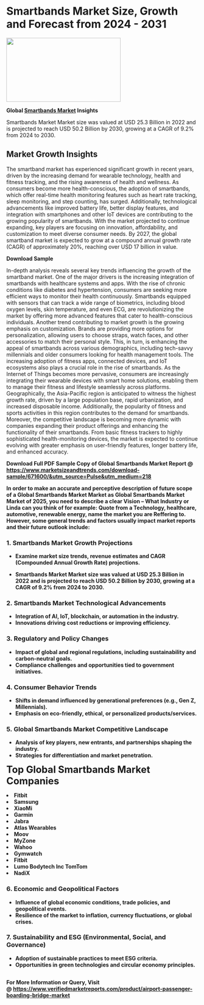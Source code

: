 <H1>Smartbands Market Size, Growth and Forecast from 2024 - 2031</H1><img class="aligncenter size-medium wp-image-584254" src="https://thirdeyenews.in/wp-content/uploads/2024/09/Global-Market-Research-300x168.jpeg" alt="" width="300" height="168" /><p><strong>Global&nbsp;<a href="https://www.marketsizeandtrends.com/download-sample/671600/&amp;utm_source=Pulse&amp;utm_medium=218">Smartbands Market</a> Insights</strong></p><p>Smartbands Market Market size was valued at USD 25.3 Billion in 2022 and is projected to reach USD 50.2 Billion by 2030, growing at a CAGR of 9.2% from 2024 to 2030.</p><p><h2>Market Growth Insights</h2> <p>The smartband market has experienced significant growth in recent years, driven by the increasing demand for wearable technology, health and fitness tracking, and the rising awareness of health and wellness. As consumers become more health-conscious, the adoption of smartbands, which offer real-time health monitoring features such as heart rate tracking, sleep monitoring, and step counting, has surged. Additionally, technological advancements like improved battery life, better display features, and integration with smartphones and other IoT devices are contributing to the growing popularity of smartbands. With the market projected to continue expanding, key players are focusing on innovation, affordability, and customization to meet diverse consumer needs. By 2027, the global smartband market is expected to grow at a compound annual growth rate (CAGR) of approximately 20%, reaching over USD 17 billion in value.</p> <p><strong>Download Sample</strong></p> <p>In-depth analysis reveals several key trends influencing the growth of the smartband market. One of the major drivers is the increasing integration of smartbands with healthcare systems and apps. With the rise of chronic conditions like diabetes and hypertension, consumers are seeking more efficient ways to monitor their health continuously. Smartbands equipped with sensors that can track a wide range of biometrics, including blood oxygen levels, skin temperature, and even ECG, are revolutionizing the market by offering more advanced features that cater to health-conscious individuals. Another trend contributing to market growth is the growing emphasis on customization. Brands are providing more options for personalization, allowing users to choose straps, watch faces, and other accessories to match their personal style. This, in turn, is enhancing the appeal of smartbands across various demographics, including tech-savvy millennials and older consumers looking for health management tools. The increasing adoption of fitness apps, connected devices, and IoT ecosystems also plays a crucial role in the rise of smartbands. As the Internet of Things becomes more pervasive, consumers are increasingly integrating their wearable devices with smart home solutions, enabling them to manage their fitness and lifestyle seamlessly across platforms. Geographically, the Asia-Pacific region is anticipated to witness the highest growth rate, driven by a large population base, rapid urbanization, and increased disposable income. Additionally, the popularity of fitness and sports activities in this region contributes to the demand for smartbands. Moreover, the competitive landscape is becoming more dynamic with companies expanding their product offerings and enhancing the functionality of their smartbands. From basic fitness trackers to highly sophisticated health-monitoring devices, the market is expected to continue evolving with greater emphasis on user-friendly features, longer battery life, and enhanced accuracy. <p><strong></p><p><span class=""><strong>Download Full PDF Sample Copy of Global Smartbands Market Report</strong> @ <a href="https://www.marketsizeandtrends.com/download-sample/671600/&amp;utm_source=Pulse&amp;utm_medium=218" target="_blank">https://www.marketsizeandtrends.com/download-sample/671600/&amp;utm_source=Pulse&amp;utm_medium=218</a></span></p><p>In order to make an accurate and perceptive description of future scope of a Global&nbsp;Smartbands Market Market as Global&nbsp;Smartbands Market Market of 2025, you need to describe a clear Vision &ndash; What Industry or Linda can you think of for example: Quote from a Technology, healthcare, automotive, renewable energy, name the market you are Reffering to. However, some general trends and factors usually impact market reports and their future outlook include:</p><h3>1.&nbsp;<strong>Smartbands Market Growth Projections</strong></h3><ul><li>Examine market size trends, revenue estimates and CAGR (Compounded Annual Growth Rate) projections.</li><li><p>Smartbands Market Market size was valued at USD 25.3 Billion in 2022 and is projected to reach USD 50.2 Billion by 2030, growing at a CAGR of 9.2% from 2024 to 2030.</p></li></ul><h3>2.&nbsp;<strong>Smartbands Market Technological Advancements</strong></h3><ul><li>Integration of AI, IoT, blockchain, or automation in the industry.</li><li>Innovations driving cost reductions or improving efficiency.</li></ul><h3>3.&nbsp;<strong>Regulatory and Policy Changes</strong></h3><ul><li>Impact of global and regional regulations, including sustainability and carbon-neutral goals.</li><li>Compliance challenges and opportunities tied to government initiatives.</li></ul><h3>4.&nbsp;<strong>Consumer Behavior Trends</strong></h3><ul><li>Shifts in demand influenced by generational preferences (e.g., Gen Z, Millennials).</li><li>Emphasis on eco-friendly, ethical, or personalized products/services.</li></ul><h3>5.&nbsp;<strong>Global Smartbands Market Competitive Landscape</strong></h3><ul><li>Analysis of key players, new entrants, and partnerships shaping the industry.</li><li>Strategies for differentiation and market penetration.</li></ul><p data-pm-slice="1 1 []"><span style="color: inherit; font-family: inherit; font-size: 25px;">Top Global Smartbands Market Companies</span></p><div class="" data-test-id=""><p><li>Fitbit</li><li> Samsung</li><li> XiaoMi</li><li> Garmin</li><li> Jabra</li><li> Atlas Wearables</li><li> Moov</li><li> MyZone</li><li> Wahoo</li><li> Gymwatch</li><li> Fitbit</li><li> Lumo Bodytech Inc TomTom</li><li> NadiX</li></p></div><h3>6.&nbsp;<strong>Economic and Geopolitical Factors</strong></h3><ul><li>Influence of global economic conditions, trade policies, and geopolitical events.</li><li>Resilience of the market to inflation, currency fluctuations, or global crises.</li></ul><h3>7.&nbsp;<strong>Sustainability and ESG (Environmental, Social, and Governance)</strong></h3><ul><li>Adoption of sustainable practices to meet ESG criteria.</li><li>Opportunities in green technologies and circular economy principles.</li></ul><h2><strong style="font-size: 14px;">For More Information or Query, Visit @&nbsp;</strong><a style="background-color: #ffffff; font-size: 14px;" href="https://www.marketsizeandtrends.com/report/smartbands-market/" target="_blank">https://www.verifiedmarketreports.com/product/airport-passenger-boarding-bridge-market</a></h2>
